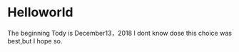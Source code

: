 # Helloworld
The beginning
Tody is December13，2018
I dont know dose this choice was best,but I hope so.
